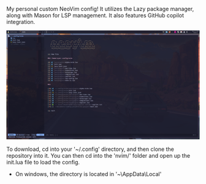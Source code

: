 My personal custom NeoVim config! It utilizes the Lazy package manager, along with Mason for LSP management. It also features GitHub copilot integration.

![alt text](https://github.com/AlephKnot2599/nvim/blob/master/neomenu.png)

To download, cd into your '~/.config' directory, and then clone the repository into it. You can then cd into the 'nvim/' folder and open up the init.lua file to load the config.

* On windows, the directory is located in '~\AppData\Local\'
